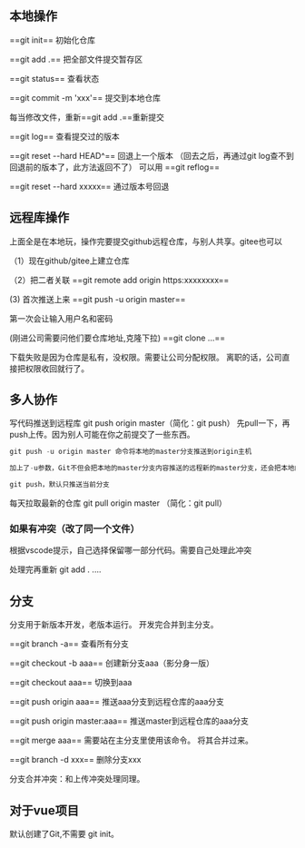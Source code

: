 ## 本地操作

==git init==     初始化仓库

==git add .==    把全部文件提交暂存区

==git status==   查看状态

==git commit -m 'xxx'==    提交到本地仓库



每当修改文件，重新==git add .==重新提交



==git log== 查看提交过的版本

==git reset --hard HEAD^==  回退上一个版本  （回去之后，再通过git log查不到回退前的版本了，此方法返回不了）  可以用 ==git reflog==

==git reset --hard xxxxx==  通过版本号回退



## 远程库操作

上面全是在本地玩，操作完要提交github远程仓库，与别人共享。gitee也可以

（1）现在github/gitee上建立仓库

（2）把二者关联   ==git remote add origin https:xxxxxxxx==

   (3)  首次推送上来     ==git push -u origin master==

第一次会让输入用户名和密码



 (刚进公司需要问他们要仓库地址,克隆下拉)  ==git clone ...==

下载失败是因为仓库是私有，没权限。需要让公司分配权限。  离职的话，公司直接把权限收回就行了。



## 多人协作

写代码推送到远程库   git push origin master（简化：git push）   先pull一下，再push上传。因为别人可能在你之前提交了一些东西。

```javascript
git push -u origin master 命令将本地的master分支推送到origin主机

加上了-u参数，Git不但会把本地的master分支内容推送的远程新的master分支，还会把本地的master分支和远程的master分支关联起来，在以后的推送或者拉取时就可以简化命令。

git push，默认只推送当前分支

```

每天拉取最新的仓库     git pull   origin master （简化：git pull）



### 如果有冲突（改了同一个文件）

根据vscode提示，自己选择保留哪一部分代码。需要自己处理此冲突

处理完再重新 git add . ....

## 分支

分支用于新版本开发，老版本运行。  开发完合并到主分支。

==git branch -a==  查看所有分支

==git checkout -b aaa==  创建新分支aaa（影分身一版）

==git checkout  aaa==  切换到aaa

==git push origin aaa==  推送aaa分支到远程仓库的aaa分支

==git push origin master:aaa==  推送master到远程仓库的aaa分支





==git merge aaa== 需要站在主分支里使用该命令。 将其合并过来。 

==git branch -d xxx== 删除分支xxx

分支合并冲突：和上传冲突处理同理。



## 对于vue项目

默认创建了Git,不需要 git init。